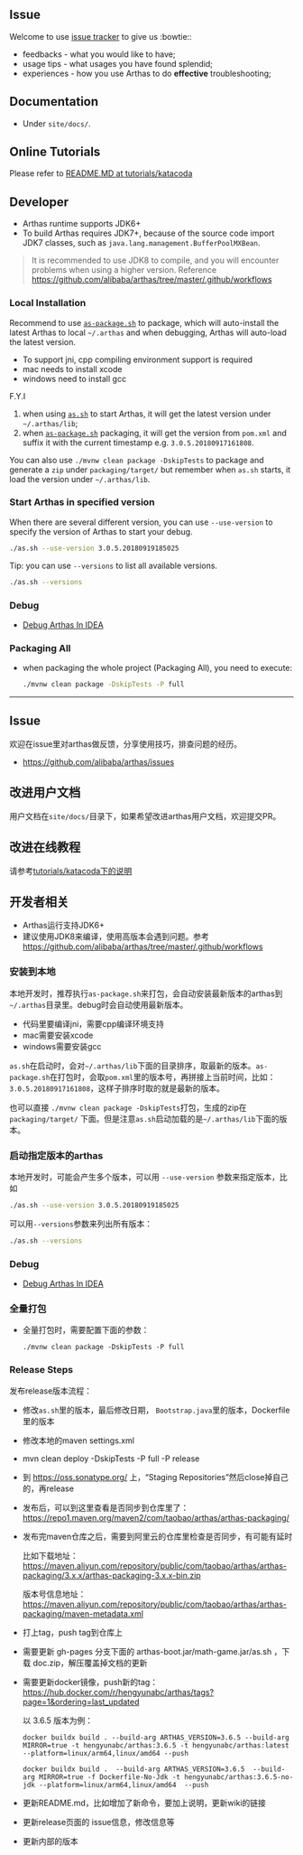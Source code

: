 

## Issue

Welcome to use [issue tracker](https://github.com/alibaba/arthas/issues) to give us :bowtie::

* feedbacks - what you would like to have;
* usage tips - what usages you have found splendid;
* experiences - how you use Arthas to do **effective** troubleshooting;

## Documentation

* Under `site/docs/`.

## Online Tutorials

Please refer to [README.MD at tutorials/katacoda](tutorials/katacoda/README.md#contribution-guide)

## Developer

* Arthas runtime supports JDK6+
* To build Arthas requires JDK7+, because of the source code import JDK7 classes, such as `java.lang.management.BufferPoolMXBean`.

> It is recommended to use JDK8 to compile, and you will encounter problems when using a higher version. Reference https://github.com/alibaba/arthas/tree/master/.github/workflows
### Local Installation

Recommend to use [`as-package.sh`](as-package.sh) to package, which will auto-install the latest Arthas to local `~/.arthas` and when debugging, Arthas will auto-load the latest version.

* To support jni, cpp compiling environment support is required
* mac needs to install xcode
* windows need to install gcc

F.Y.I
1. when using [`as.sh`](https://github.com/alibaba/arthas/blob/master/bin/as.sh) to start Arthas, it will get the latest version under `~/.arthas/lib`;
2. when [`as-package.sh`](as-package.sh) packaging, it will get the version from `pom.xml` and suffix it with the current timestamp e.g. `3.0.5.20180917161808`. 

You can also use `./mvnw clean package -DskipTests` to package and generate a `zip` under `packaging/target/` but remember when `as.sh` starts, it load the version under `~/.arthas/lib`.

### Start Arthas in specified version

When there are several different version, you can use `--use-version` to specify the version of Arthas to start your debug.

```bash
./as.sh --use-version 3.0.5.20180919185025
```

Tip: you can use `--versions` to list all available versions.

```bash
./as.sh --versions
```

### Debug

* [Debug Arthas In IDEA](https://github.com/alibaba/arthas/issues/222)

### Packaging All

* when packaging the whole project (Packaging All), you need to execute:

    ```bash
    ./mvnw clean package -DskipTests -P full
    ```

---



## Issue

欢迎在issue里对arthas做反馈，分享使用技巧，排查问题的经历。

* https://github.com/alibaba/arthas/issues

## 改进用户文档

用户文档在`site/docs/`目录下，如果希望改进arthas用户文档，欢迎提交PR。

## 改进在线教程

请参考[tutorials/katacoda下的说明](tutorials/katacoda/README_CN.md#贡献指南)

## 开发者相关

* Arthas运行支持JDK6+
* 建议使用JDK8来编译，使用高版本会遇到问题。参考 https://github.com/alibaba/arthas/tree/master/.github/workflows
### 安装到本地

本地开发时，推荐执行`as-package.sh`来打包，会自动安装最新版本的arthas到`~/.arthas`目录里。debug时会自动使用最新版本。

* 代码里要编译jni，需要cpp编译环境支持
* mac需要安装xcode
* windows需要安装gcc


`as.sh`在启动时，会对`~/.arthas/lib`下面的目录排序，取最新的版本。`as-package.sh`在打包时，会取`pom.xml`里的版本号，再拼接上当前时间，比如： `3.0.5.20180917161808`，这样子排序时取的就是最新的版本。

也可以直接 `./mvnw clean package -DskipTests`打包，生成的zip在 `packaging/target/` 下面。但是注意`as.sh`启动加载的是`~/.arthas/lib`下面的版本。

### 启动指定版本的arthas

本地开发时，可能会产生多个版本，可以用 `--use-version` 参数来指定版本，比如

```bash
./as.sh --use-version 3.0.5.20180919185025
```

可以用`--versions`参数来列出所有版本：

```bash
./as.sh --versions
```

### Debug

* [Debug Arthas In IDEA](https://github.com/alibaba/arthas/issues/222)

### 全量打包


* 全量打包时，需要配置下面的参数：

    ```
    ./mvnw clean package -DskipTests -P full
    ```

### Release Steps

发布release版本流程：

* 修改`as.sh`里的版本，最后修改日期， `Bootstrap.java`里的版本，Dockerfile里的版本
* 修改本地的maven settings.xml
* mvn clean deploy -DskipTests -P full -P release

* 到 https://oss.sonatype.org/ 上，“Staging Repositories”然后close掉自己的，再release
* 发布后，可以到这里查看是否同步到仓库里了： https://repo1.maven.org/maven2/com/taobao/arthas/arthas-packaging/
* 发布完maven仓库之后，需要到阿里云的仓库里检查是否同步，有可能有延时

    比如下载地址： https://maven.aliyun.com/repository/public/com/taobao/arthas/arthas-packaging/3.x.x/arthas-packaging-3.x.x-bin.zip
    
    版本号信息地址： https://maven.aliyun.com/repository/public/com/taobao/arthas/arthas-packaging/maven-metadata.xml

* 打上tag，push tag到仓库上
* 需要更新 gh-pages 分支下面的 arthas-boot.jar/math-game.jar/as.sh ，下载 doc.zip，解压覆盖掉文档的更新
* 需要更新docker镜像，push新的tag：https://hub.docker.com/r/hengyunabc/arthas/tags?page=1&ordering=last_updated

    以 3.6.5 版本为例：
    ```
    docker buildx build . --build-arg ARTHAS_VERSION=3.6.5 --build-arg MIRROR=true -t hengyunabc/arthas:3.6.5 -t hengyunabc/arthas:latest --platform=linux/arm64,linux/amd64 --push 

    docker buildx build .  --build-arg ARTHAS_VERSION=3.6.5  --build-arg MIRROR=true -f Dockerfile-No-Jdk -t hengyunabc/arthas:3.6.5-no-jdk --platform=linux/arm64,linux/amd64  --push 
    ```
* 更新README.md，比如增加了新命令，要加上说明，更新wiki的链接
* 更新release页面的 issue信息，修改信息等
* 更新内部的版本
